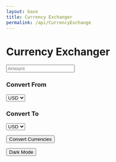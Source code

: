 ```yaml
---
layout: base
title: Currency Exchanger
permalink: /api/CurrencyExchange
---
```


<style>

body {
transition: background-color 0.3s, color 0.3s;
}
button.lightmode {
color: #d4cecd;
border: 2px inset;
border-radius: 5px;
}
button.darkmode {
color: #000036;
border: 2px inset;
border-radius: 5px;
}
body.lightmode {
color: #ffffff;
background-color: #ffffff;
}
body.darkmode {
color: #1c1c1c;
background-color: #1c1c1c;
}

</style>

<body>

<h1>Currency Exchanger</h1>

<input id="amount" type="number" placeholder="Amount">

<h3>Convert From</h3>
<select id="Convert from">

<option>USD</option>
<option>EUR</option>
<option>CAD</option>
<option>CNY</option>
<option>ZAR</option>

</select>

<br>

<h3>Convert To</h3>
    <select id="Convert to">

<option>USD</option>
    <option>EUR</option>
    <option>CAD</option>
    <option>CNY</option>
    <option>ZAR</option>

</select>


<button onclick="conversion()"> Convert Currencies</button>

<button onclick="colormode()"> Dark Mode </button>

<script>


async function conversion() {


await fetch(`https://api.freecurrencyapi.com/v1/latest?apikey=fca_live_kbReXEndi2qtPBsupWuLTRPhWR2zFbY1tXW9jXXL&currencies=EUR%2CUSD%2CCAD%2CCNY%2CZAR`)  
}

async function colormode() {

}



</script>

</body>
